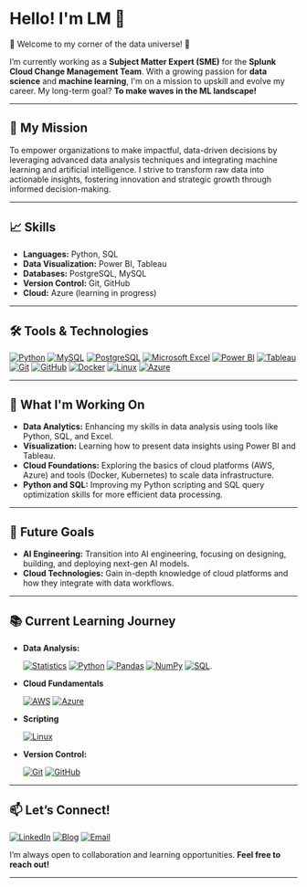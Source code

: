 # Hello! I'm LM 👋

🌟 Welcome to my corner of the data universe! 🌟

I’m currently working as a **Subject Matter Expert (SME)** for the **Splunk Cloud Change Management Team**. With a growing passion for **data science** and **machine learning**, I'm on a mission to upskill and evolve my career. My long-term goal? **To make waves in the ML landscape!**

---

## 🚀 My Mission
To empower organizations to make impactful, data-driven decisions by leveraging advanced data analysis techniques and integrating machine learning and artificial intelligence. I strive to transform raw data into actionable insights, fostering innovation and strategic growth through informed decision-making.

---

## 📈 Skills
- **Languages:** Python, SQL
- **Data Visualization:** Power BI, Tableau
- **Databases:** PostgreSQL, MySQL
- **Version Control:** Git, GitHub
- **Cloud:** Azure (learning in progress)

---

## 🛠️ Tools & Technologies
[![Python](https://img.shields.io/badge/Python-3776AB?style=for-the-badge&logo=python&logoColor=white)](https://www.python.org/)
[![MySQL](https://img.shields.io/badge/MySQL-4479A1?style=for-the-badge&logo=mysql&logoColor=white)](https://www.mysql.com/)
[![PostgreSQL](https://img.shields.io/badge/PostgreSQL-336791?style=for-the-badge&logo=postgresql&logoColor=white)](https://www.postgresql.org/)
[![Microsoft Excel](https://img.shields.io/badge/Microsoft_Excel-217346?style=for-the-badge&logo=microsoft-excel&logoColor=white)](https://www.microsoft.com/en-us/microsoft-365/excel)
[![Power BI](https://img.shields.io/badge/Power_BI-F25028?style=for-the-badge&logo=powerbi&logoColor=white)](https://powerbi.microsoft.com/)
[![Tableau](https://img.shields.io/badge/Tableau-E97627?style=for-the-badge&logo=tableau&logoColor=white)](https://www.tableau.com/)
[![Git](https://img.shields.io/badge/Git-F05032?style=for-the-badge&logo=git&logoColor=white)](https://git-scm.com/)
[![GitHub](https://img.shields.io/badge/GitHub-181717?style=for-the-badge&logo=github&logoColor=white)](https://github.com/)
[![Docker](https://img.shields.io/badge/Docker-2496ED?style=for-the-badge&logo=docker&logoColor=white)](https://www.docker.com/)
[![Linux](https://img.shields.io/badge/Linux-FCC624?style=for-the-badge&logo=linux&logoColor=black)](https://www.linux.org/)
[![Azure](https://img.shields.io/badge/Azure-0078D4?style=for-the-badge&logo=microsoftazure&logoColor=white)](https://azure.microsoft.com/)

---

## 🔭 What I'm Working On
- **Data Analytics:** Enhancing my skills in data analysis using tools like Python, SQL, and Excel.
- **Visualization:** Learning how to present data insights using Power BI and Tableau.
- **Cloud Foundations:** Exploring the basics of cloud platforms (AWS, Azure) and tools (Docker, Kubernetes) to scale data infrastructure.
- **Python and SQL:** Improving my Python scripting and SQL query optimization skills for more efficient data processing.

---

## 🎯 Future Goals
- **AI Engineering:** Transition into AI engineering, focusing on designing, building, and deploying next-gen AI models.
- **Cloud Technologies:** Gain in-depth knowledge of cloud platforms and how they integrate with data workflows.

---

## 📚 Current Learning Journey
- **Data Analysis:**
  
  [![Statistics](https://img.shields.io/badge/Statistics-0072B1?style=for-the-badge&logo=statistics&logoColor=white)](https://en.wikipedia.org/wiki/Statistics) 
  [![Python](https://img.shields.io/badge/Python-3776AB?style=for-the-badge&logo=python&logoColor=white)](https://www.python.org/) 
  [![Pandas](https://img.shields.io/badge/Pandas-150458?style=for-the-badge&logo=pandas&logoColor=white)](https://pandas.pydata.org/) 
  [![NumPy](https://img.shields.io/badge/NumPy-013243?style=for-the-badge&logo=numpy&logoColor=white)](https://numpy.org/) 
  [![SQL](https://img.shields.io/badge/SQL-003B57?style=for-the-badge&logo=sql&logoColor=white)](https://www.sql.org/).
- **Cloud Fundamentals**
  
  [![AWS](https://img.shields.io/badge/AWS-232F3E?style=for-the-badge&logo=amazonaws&logoColor=white)](https://aws.amazon.com/)
  [![Azure](https://img.shields.io/badge/Azure-0078D4?style=for-the-badge&logo=microsoftazure&logoColor=white)](https://azure.microsoft.com/)
- **Scripting**
  
  [![Linux](https://img.shields.io/badge/Linux-FCC624?style=for-the-badge&logo=linux&logoColor=black)](https://www.linux.org/)
- **Version Control:**
  
  [![Git](https://img.shields.io/badge/Git-F05032?style=for-the-badge&logo=git&logoColor=white)](https://git-scm.com/)
  [![GitHub](https://img.shields.io/badge/GitHub-181717?style=for-the-badge&logo=github&logoColor=white)](https://github.com/)

---

## 📫 Let’s Connect!
[![LinkedIn](https://img.shields.io/badge/LinkedIn-0A66C2?style=for-the-badge&logo=linkedin&logoColor=white)](https://www.linkedin.com/in/lmahial/)
[![Blog](https://img.shields.io/badge/Hashnode-4B8BBE?style=for-the-badge&logo=hashnode&logoColor=white)](https://tddbylm.hashnode.dev/)
[![Email](https://img.shields.io/badge/Email-D14836?style=for-the-badge&logo=gmail&logoColor=white)](mailto:lm.datadev.10@gmail.com)

I’m always open to collaboration and learning opportunities. **Feel free to reach out!**

---
